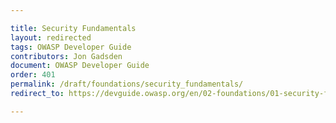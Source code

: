 ```yaml
---

title: Security Fundamentals
layout: redirected
tags: OWASP Developer Guide
contributors: Jon Gadsden
document: OWASP Developer Guide
order: 401
permalink: /draft/foundations/security_fundamentals/
redirect_to: https://devguide.owasp.org/en/02-foundations/01-security-fundamentals/

---
```

